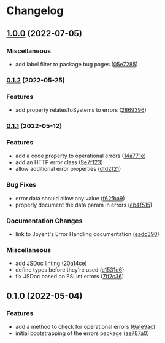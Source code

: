 # Changelog

## [1.0.0](https://github.com/Financial-Times/dotcom-reliability-kit/compare/errors-v0.1.2...errors-v1.0.0) (2022-07-05)


### Miscellaneous

* add label filter to package bug pages ([05e7285](https://github.com/Financial-Times/dotcom-reliability-kit/commit/05e7285c87ecbad909d86414579e970173af344f))

### [0.1.2](https://github.com/Financial-Times/dotcom-reliability-kit/compare/errors-v0.1.1...errors-v0.1.2) (2022-05-25)


### Features

* add property relatesToSystems to errors ([2869396](https://github.com/Financial-Times/dotcom-reliability-kit/commit/2869396ef42d5e1bf5693082c63098909a206570))

### [0.1.1](https://github.com/Financial-Times/dotcom-reliability-kit/compare/errors-v0.1.0...errors-v0.1.1) (2022-05-12)


### Features

* add a code property to operational errors ([14a771e](https://github.com/Financial-Times/dotcom-reliability-kit/commit/14a771e20b97f283cf30303b6e029f99fabf97b5))
* add an HTTP error class ([9e7f123](https://github.com/Financial-Times/dotcom-reliability-kit/commit/9e7f1239d8590be76fd2ebb366d6c0fbbe072d94))
* allow additional error properties ([dfd2121](https://github.com/Financial-Times/dotcom-reliability-kit/commit/dfd212191cb00eed5cf958fac914e7cd53b34987))


### Bug Fixes

* error.data should allow any value ([f62fba9](https://github.com/Financial-Times/dotcom-reliability-kit/commit/f62fba9a137a23ab445b79e008b3c715926c5518))
* properly document the data param in errors ([eb4f515](https://github.com/Financial-Times/dotcom-reliability-kit/commit/eb4f51595114bab0cace7fc7408d1b53111a4b46))


### Documentation Changes

* link to Joyent's Error Handling documentation ([eadc390](https://github.com/Financial-Times/dotcom-reliability-kit/commit/eadc390d083ebb6ce270e8756ea6be3ae1e2e45b))


### Miscellaneous

* add JSDoc linting ([20a14ce](https://github.com/Financial-Times/dotcom-reliability-kit/commit/20a14ceb4b2489f8d69c6dd80e58bd36b5036bb7))
* define types before they're used ([c1531d6](https://github.com/Financial-Times/dotcom-reliability-kit/commit/c1531d609e4904b1c1f55cd538192596a19857dd))
* fix JSDoc based on ESLint errors ([7ff7c36](https://github.com/Financial-Times/dotcom-reliability-kit/commit/7ff7c368fba2816c0968cc74d2d98f6326becd80))

## 0.1.0 (2022-05-04)


### Features

* add a method to check for operational errors ([6a1e9ac](https://github.com/Financial-Times/dotcom-reliability-kit/commit/6a1e9aca8b2c9ef47acc2bae8b292e587b9d39dd))
* initial bootstrapping of the errors package ([ae787a0](https://github.com/Financial-Times/dotcom-reliability-kit/commit/ae787a0a8954d733b12d2bd1d0dec90c42e1fbe2))
